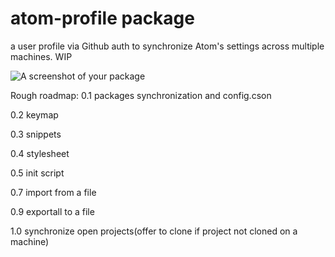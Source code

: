 # atom-profile package

a user profile via Github auth to synchronize Atom's settings across multiple machines. WIP

![A screenshot of your package](https://f.cloud.github.com/assets/69169/2290250/c35d867a-a017-11e3-86be-cd7c5bf3ff9b.gif)

Rough roadmap:
0.1 packages synchronization and config.cson

0.2 keymap

0.3 snippets

0.4 stylesheet

0.5 init script

0.7 import from a file

0.9 exportall to a file 

1.0 synchronize open projects(offer to clone if project not cloned on a machine)
